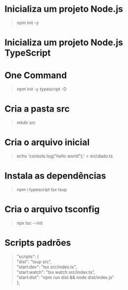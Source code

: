 # Inicializa um projeto Node.js

> npm init -y

# Inicializa um projeto Node.js TypeScript

# One Command
> npm init -y typescript -D

# Cria a pasta src
> mkdir src

# Cria o arquivo inicial

> echo 'console.log("hello world");' > src\dado.ts

# Instala as dependências

> npm i typescript tsx tsup

# Cria o arquivo tsconfig

> npx tsc --init

# Scripts padrões

> "scripts": { <br>
> "dist": "tsup src", <br>
> "start:dev": "tsx src/index.ts", <br>
> "start:watch": "tsx watch src/index.ts", <br>
> "start:dist": "npm run dist && node dist/index.js" <br>
> },